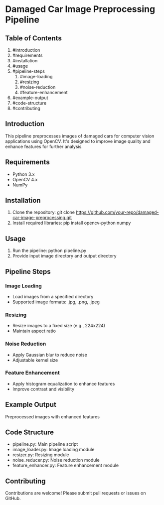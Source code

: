 # Damaged Car Image Preprocessing Pipeline

## Table of Contents

1. #introduction
2. #requirements
3. #installation
4. #usage
5. #pipeline-steps
    1. #image-loading
    2. #resizing
    3. #noise-reduction
    4. #feature-enhancement
6. #example-output
7. #code-structure
8. #contributing

## Introduction

This pipeline preprocesses images of damaged cars for computer vision applications using OpenCV. It's designed to improve image quality and enhance features for further analysis.

## Requirements

- Python 3.x
- OpenCV 4.x
- NumPy

## Installation

1. Clone the repository: git clone https://github.com/your-repo/damaged-car-image-preprocessing.git
2. Install required libraries: pip install opencv-python numpy

## Usage

1. Run the pipeline: python pipeline.py
2. Provide input image directory and output directory

## Pipeline Steps

### Image Loading
- Load images from a specified directory
- Supported image formats: .jpg, .png, .jpeg

### Resizing
- Resize images to a fixed size (e.g., 224x224)
- Maintain aspect ratio

### Noise Reduction
- Apply Gaussian blur to reduce noise
- Adjustable kernel size

### Feature Enhancement
- Apply histogram equalization to enhance features
- Improve contrast and visibility

## Example Output

Preprocessed images with enhanced features

## Code Structure

- pipeline.py: Main pipeline script
- image_loader.py: Image loading module
- resizer.py: Resizing module
- noise_reducer.py: Noise reduction module
- feature_enhancer.py: Feature enhancement module

## Contributing

Contributions are welcome! Please submit pull requests or issues on GitHub.
